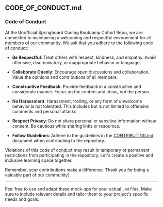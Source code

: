 ## CODE_OF_CONDUCT.md

### Code of Conduct

At the Unofficial Springboard Coding Bootcamp Cohort Repo, we are committed to maintaining a welcoming and respectful environment for all members of our community. We ask that you adhere to the following code of conduct:

- **Be Respectful**: Treat others with respect, kindness, and empathy. Avoid offensive, discriminatory, or inappropriate behavior or language.

- **Collaborate Openly**: Encourage open discussions and collaboration. Value the opinions and contributions of all members.

- **Constructive Feedback**: Provide feedback in a constructive and considerate manner. Focus on the content and ideas, not the person.

- **No Harassment**: Harassment, trolling, or any form of unwelcome behavior is not tolerated. This includes but is not limited to offensive comments and personal attacks.

- **Respect Privacy**: Do not share personal or sensitive information without consent. Be cautious while sharing links or resources.

- **Follow Guidelines**: Adhere to the guidelines in the [CONTRIBUTING.md](CONTRIBUTING.md) document when contributing to the repository.

Violations of this code of conduct may result in temporary or permanent restrictions from participating in the repository. Let's create a positive and inclusive learning space together.

Remember, your contributions make a difference. Thank you for being a valuable part of our community!

---

Feel free to use and adapt these mock-ups for your actual `.md` files. Make sure to include relevant details and tailor them to your project's specific needs and goals.
